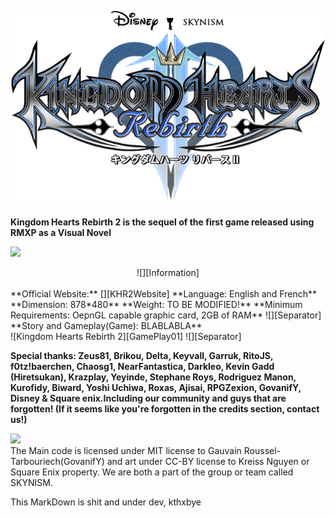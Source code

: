 ![Kingdom Hearts Rebirth 2][LogoMain]

**Kingdom Hearts Rebirth 2 is the sequel of the first game released using RMXP as a Visual Novel**

![][Separator]  
<center>![][Information]  </center>
<br />
**Official Website:** [][KHR2Website]
**Language: English and French**
**Dimension: 878*480**
**Weight: TO BE MODIFIED!**
**Minimum Requirements: OepnGL capable graphic card, 2GB of RAM**  
![][Separator]  
**Story and Gameplay(Game): BLABLABLA**<br />
![Kingdom Hearts Rebirth 2][GamePlay01]  
![][Separator]  

**Special thanks: Zeus81, Brikou, Delta, Keyvall, Garruk, RitoJS, f0tz!baerchen, Chaosg1, NearFantastica, Darkleo, Kevin Gadd (Hiretsukan), Krazplay, Yeyinde, Stephane Roys, Rodriguez Manon, Kurofidy, Biward, Yoshi Uchiwa, Roxas, Ajisai, RPGZexion, GovanifY, Disney & Square enix.Including our community and guys that are forgotten! (If it seems like you're forgotten in the credits section, contact us!)**  

![][Separator]  
The Main code is licensed under MIT license to Gauvain Roussel-Tarbouriech(GovanifY)
and art under CC-BY license to Kreiss Nguyen or Square Enix property.
We are both a part of the group or team called SKYNISM.

This MarkDown is shit and under dev, kthxbye



[GamePlay01]: _img/gameplay01.jpg
[LogoMain]: _img/Logo.png
[Separator]: _img/banner.png
[Information]: _img/info.png
[KHR2Website]: http://skynism.com/kingdomheartsrebirth2/
